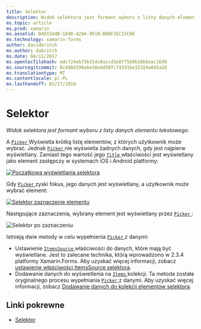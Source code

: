```yaml
---
title: Selektor
description: Widok selektora jest formant wyboru z listy danych elementu tekstowego.
ms.topic: article
ms.prod: xamarin
ms.assetid: D4815A4B-104B-4294-951B-BD8F2EC33C86
ms.technology: xamarin-forms
author: davidbritch
ms.author: dabritch
ms.date: 04/11/2017
ms.openlocfilehash: edc724eb73b314c0accd3e8775b9b26b6eac16d9
ms.sourcegitcommit: 6cd40d190abe38edd50fc74331be15324a845a28
ms.translationtype: MT
ms.contentlocale: pl-PL
ms.lasthandoff: 02/27/2018
---
```

# <a name="picker"></a>Selektor

_Widok selektora jest formant wyboru z listy danych elementu tekstowego._

A [ `Picker` ](https://developer.xamarin.com/api/type/Xamarin.Forms.Picker/) Wyświetla krótką listę elementów, z których użytkownik może wybrać. Jednak [ `Picker` ](https://developer.xamarin.com/api/type/Xamarin.Forms.Picker/) nie wyświetla żadnych danych, gdy jest najpierw wyświetlany. Zamiast tego wartość jego [ `Title` ](https://developer.xamarin.com/api/property/Xamarin.Forms.Picker.Title/) właściwości jest wyświetlany jako element zastępczy w systemach iOS i Android platformy:

[![](images/picker-initial.png "Początkowa wyświetlania selektora")](images/picker-initial-large.png "początkowa wyświetlania selektora")

Gdy [ `Picker` ](https://developer.xamarin.com/api/type/Xamarin.Forms.Picker/) zyski fokus, jego danych jest wyświetlany, a użytkownik może wybrać element:

[![](images/picker-selection.png "Selektor zaznaczenie elementu")](images/picker-selection-large.png "selektora zaznaczenie elementu")

Następujące zaznaczenia, wybrany element jest wyświetlany przez [ `Picker` ](https://developer.xamarin.com/api/type/Xamarin.Forms.Picker/):

![](images/picker-after-selection.png "Selektor po zaznaczeniu")

Istnieją dwie metody w celu wypełnienia [ `Picker` ](https://developer.xamarin.com/api/type/Xamarin.Forms.Picker/) z danymi:

- Ustawienie [ `ItemsSource` ](https://developer.xamarin.com/api/property/Xamarin.Forms.Picker.ItemsSource/) właściwości do danych, które mają być wyświetlane. Jest to zalecane technika, którą wprowadzono w 2.3.4 platformy Xamarin.Forms. Aby uzyskać więcej informacji, zobacz [ustawienie właściwości ItemsSource selektora](populating-itemssource.md).
- Dodawanie danych do wyświetlenia na [ `Items` ](https://developer.xamarin.com/api/property/Xamarin.Forms.Picker.Items/) kolekcji. Ta metoda została oryginalnego procesu wypełniania [ `Picker` ](https://developer.xamarin.com/api/type/Xamarin.Forms.Picker/) z danymi. Aby uzyskać więcej informacji, zobacz [Dodawanie danych do kolekcji elementów selektora](populating-items.md).


## <a name="related-links"></a>Linki pokrewne

- [Selektor](https://developer.xamarin.com/api/type/Xamarin.Forms.Picker/)
